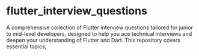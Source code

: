 # flutter_interview_questions
A comprehensive collection of Flutter interview questions tailored for junior to mid-level developers, designed to help you ace technical interviews and deepen your understanding of Flutter and Dart. This repository covers essential topics,
